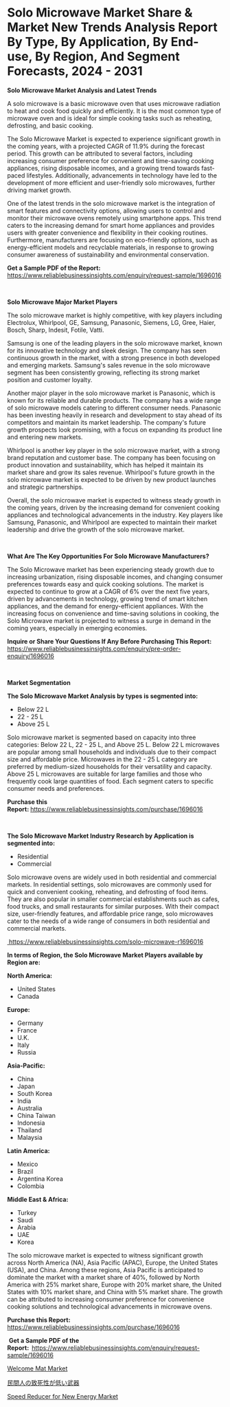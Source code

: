 <p><h1>Solo Microwave Market Share & Market New Trends Analysis Report By Type, By Application, By End-use, By Region, And Segment Forecasts, 2024 - 2031</h1></p><p><strong>Solo Microwave Market Analysis and Latest Trends</strong></p>
<p><p>A solo microwave is a basic microwave oven that uses microwave radiation to heat and cook food quickly and efficiently. It is the most common type of microwave oven and is ideal for simple cooking tasks such as reheating, defrosting, and basic cooking.</p><p>The Solo Microwave Market is expected to experience significant growth in the coming years, with a projected CAGR of 11.9% during the forecast period. This growth can be attributed to several factors, including increasing consumer preference for convenient and time-saving cooking appliances, rising disposable incomes, and a growing trend towards fast-paced lifestyles. Additionally, advancements in technology have led to the development of more efficient and user-friendly solo microwaves, further driving market growth.</p><p>One of the latest trends in the solo microwave market is the integration of smart features and connectivity options, allowing users to control and monitor their microwave ovens remotely using smartphone apps. This trend caters to the increasing demand for smart home appliances and provides users with greater convenience and flexibility in their cooking routines. Furthermore, manufacturers are focusing on eco-friendly options, such as energy-efficient models and recyclable materials, in response to growing consumer awareness of sustainability and environmental conservation.</p></p>
<p><strong>Get a Sample PDF of the Report:&nbsp;</strong> <a href="https://www.reliablebusinessinsights.com/enquiry/request-sample/1696016">https://www.reliablebusinessinsights.com/enquiry/request-sample/1696016</a></p>
<p>&nbsp;</p>
<p><strong>Solo Microwave Major Market Players</strong></p>
<p><p>The solo microwave market is highly competitive, with key players including Electrolux, Whirlpool, GE, Samsung, Panasonic, Siemens, LG, Gree, Haier, Bosch, Sharp, Indesit, Fotile, Vatti. </p><p>Samsung is one of the leading players in the solo microwave market, known for its innovative technology and sleek design. The company has seen continuous growth in the market, with a strong presence in both developed and emerging markets. Samsung's sales revenue in the solo microwave segment has been consistently growing, reflecting its strong market position and customer loyalty.</p><p>Another major player in the solo microwave market is Panasonic, which is known for its reliable and durable products. The company has a wide range of solo microwave models catering to different consumer needs. Panasonic has been investing heavily in research and development to stay ahead of its competitors and maintain its market leadership. The company's future growth prospects look promising, with a focus on expanding its product line and entering new markets.</p><p>Whirlpool is another key player in the solo microwave market, with a strong brand reputation and customer base. The company has been focusing on product innovation and sustainability, which has helped it maintain its market share and grow its sales revenue. Whirlpool's future growth in the solo microwave market is expected to be driven by new product launches and strategic partnerships.</p><p>Overall, the solo microwave market is expected to witness steady growth in the coming years, driven by the increasing demand for convenient cooking appliances and technological advancements in the industry. Key players like Samsung, Panasonic, and Whirlpool are expected to maintain their market leadership and drive the growth of the solo microwave market.</p></p>
<p>&nbsp;</p>
<p><strong>What Are The Key Opportunities For Solo Microwave Manufacturers?</strong></p>
<p><p>The Solo Microwave market has been experiencing steady growth due to increasing urbanization, rising disposable incomes, and changing consumer preferences towards easy and quick cooking solutions. The market is expected to continue to grow at a CAGR of 6% over the next five years, driven by advancements in technology, growing trend of smart kitchen appliances, and the demand for energy-efficient appliances. With the increasing focus on convenience and time-saving solutions in cooking, the Solo Microwave market is projected to witness a surge in demand in the coming years, especially in emerging economies.</p></p>
<p><strong>Inquire or Share Your Questions If Any Before Purchasing This Report:</strong> <a href="https://www.reliablebusinessinsights.com/enquiry/pre-order-enquiry/1696016">https://www.reliablebusinessinsights.com/enquiry/pre-order-enquiry/1696016</a></p>
<p>&nbsp;</p>
<p><strong>Market Segmentation</strong></p>
<p><strong>The Solo Microwave Market Analysis by types is segmented into:</strong></p>
<p><ul><li>Below 22 L</li><li>22 - 25 L</li><li>Above 25 L</li></ul></p>
<p><p>Solo microwave market is segmented based on capacity into three categories: Below 22 L, 22 - 25 L, and Above 25 L. Below 22 L microwaves are popular among small households and individuals due to their compact size and affordable price. Microwaves in the 22 - 25 L category are preferred by medium-sized households for their versatility and capacity. Above 25 L microwaves are suitable for large families and those who frequently cook large quantities of food. Each segment caters to specific consumer needs and preferences.</p></p>
<p><strong>Purchase this Report:&nbsp;</strong><a href="https://www.reliablebusinessinsights.com/purchase/1696016">https://www.reliablebusinessinsights.com/purchase/1696016</a></p>
<p>&nbsp;</p>
<p><strong>The Solo Microwave Market Industry Research by Application is segmented into:</strong></p>
<p><ul><li>Residential</li><li>Commercial</li></ul></p>
<p><p>Solo microwave ovens are widely used in both residential and commercial markets. In residential settings, solo microwaves are commonly used for quick and convenient cooking, reheating, and defrosting of food items. They are also popular in smaller commercial establishments such as cafes, food trucks, and small restaurants for similar purposes. With their compact size, user-friendly features, and affordable price range, solo microwaves cater to the needs of a wide range of consumers in both residential and commercial markets.</p></p>
<p><a href="https://www.reliablebusinessinsights.com/solo-microwave-r1696016">&nbsp;https://www.reliablebusinessinsights.com/solo-microwave-r1696016</a></p>
<p><strong>In terms of Region, the Solo Microwave Market Players available by Region are:</strong></p>
<p>
    <p> <strong> North America: </strong>
        <ul>
            <li>United States</li>
            <li>Canada</li>
        </ul>
        </p> 
    <p> <strong> Europe: </strong>
        <ul>
            <li>Germany</li>
            <li>France</li>
            <li>U.K.</li>
            <li>Italy</li>
            <li>Russia</li>
        </ul>
        </p> 
    <p> <strong> Asia-Pacific: </strong>
        <ul>
            <li>China</li>
            <li>Japan</li>
            <li>South Korea</li>
            <li>India</li>
            <li>Australia</li>
            <li>China Taiwan</li>
            <li>Indonesia</li>
            <li>Thailand</li>
            <li>Malaysia</li>
        </ul>
        </p> 
    <p> <strong> Latin America: </strong>
        <ul>
            <li>Mexico</li>
            <li>Brazil</li>
            <li>Argentina Korea</li>
            <li>Colombia</li>
        </ul>
        </p> 
    <p> <strong> Middle East & Africa: </strong>
        <ul>
            <li>Turkey</li>
            <li>Saudi</li>
            <li>Arabia</li>
            <li>UAE</li>
            <li>Korea</li>
        </ul>
    </p>
    </p>
<p><p>The solo microwave market is expected to witness significant growth across North America (NA), Asia Pacific (APAC), Europe, the United States (USA), and China. Among these regions, Asia Pacific is anticipated to dominate the market with a market share of 40%, followed by North America with 25% market share, Europe with 20% market share, the United States with 10% market share, and China with 5% market share. The growth can be attributed to increasing consumer preference for convenience cooking solutions and technological advancements in microwave ovens.</p></p>
<p><strong>Purchase this Report: </strong><a href="https://www.reliablebusinessinsights.com/purchase/1696016">https://www.reliablebusinessinsights.com/purchase/1696016</a></p>
<p>&nbsp;<strong>Get a Sample PDF of the Report:&nbsp;&nbsp;</strong><a href="https://www.reliablebusinessinsights.com/enquiry/request-sample/1696016">https://www.reliablebusinessinsights.com/enquiry/request-sample/1696016</a></p>
<p><strong></strong></p>
<p><p><a href="https://github.com/sowravmitra0/Market-Research-Report-List-1/blob/main/welcome-mat-market.md">Welcome Mat Market</a></p><p><a href="https://github.com/luffiazaza/Market-Research-Report-List-2/blob/main/5378869141651.md">民間人の致死性が低い武器</a></p><p><a href="https://view.publitas.com/reportprime-1/speed-reducer-for-new-energy-market-industry-trends-and-forecast-for-period-from-2024-to-2031/">Speed Reducer for New Energy Market</a></p></p>